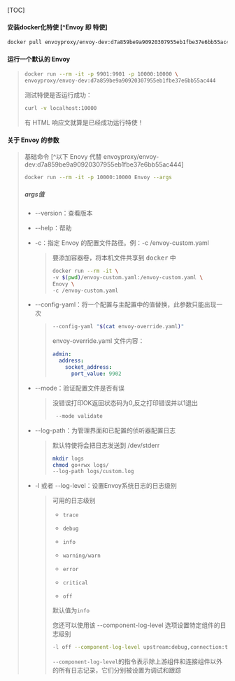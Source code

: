 [TOC]

#### 安装docker化特使 [^Envoy 即 特使]

``` bash
docker pull envoyproxy/envoy-dev:d7a859be9a90920307955eb1fbe37e6bb55ac444
```

#### 运行一个默认的 Envoy


>``` bash
>docker run --rm -it -p 9901:9901 -p 10000:10000 \
>envoyproxy/envoy-dev:d7a859be9a90920307955eb1fbe37e6bb55ac444
>```
>
>测试特使是否运行成功：
>
>``` bash
>curl -v localhost:10000
>```
>
>有 HTML 响应文就算是已经成功运行特使！

#### 关于 Envoy 的参数

>基础命令 [^以下 Enovy 代替 envoyproxy/envoy-dev:d7a859be9a90920307955eb1fbe37e6bb55ac444]
>
>``` bash
>docker run --rm -it -p 10000:10000 Envoy --args
>```
>
>##### args值
>
>* --version：查看版本
>
>* --help：帮助
>
>* -c：指定 Envoy 的配置文件路径。例：-c /envoy-custom.yaml
>
>   >要添加容器卷，将本机文件共享到 <kbd>docker</kbd> 中
>	 >
>	 >``` bash
>	 >docker run --rm -it \
>	 >-v $(pwd)/envoy-custom.yaml:/envoy-custom.yaml \
>	 >Enovy \
>	 >-c /envoy-custom.yaml
>	 >```
>
>* --config-yaml：将一个配置与主配置中的值替换，此参数只能出现一次
>
>    > ``` bash
>    > --config-yaml "$(cat envoy-override.yaml)"
>    > ```
>    >
>    > envoy-override.yaml 文件内容：
>    >
>    > ``` yaml
>    > admin:
>    >   address:
>    >     socket_address:
>    >       port_value: 9902
>    > ```
>    >
>    > 
>
>* --mode：验证配置文件是否有误
>
>    > 没错误打印OK返回状态码为0,反之打印错误并以1退出
>    >
>    > ``` bash
>    >  --mode validate
>    > ```
>
>* --log-path：为管理界面和已配置的侦听器配置日志
>
>    > 默认特使将会把日志发送到 /dev/stderr
>    >
>    > ``` bash
>    > mkdir logs
>    > chmod go+rwx logs/
>    > --log-path logs/custom.log
>    > ```
>
>* -l 或者 --log-level：设置Envoy系统日志的日志级别
>
>    > 可用的日志级别
>    >
>    > - `trace`
>    >
>    > - `debug`
>    >
>    > - `info`
>    >
>    > - `warning/warn`
>    >
>    > - `error`
>    >
>    > - `critical`
>    >
>    > - `off`
>    >
>    > 默认值为`info`
>    >
>    > 您还可以使用该 --component-log-level 选项设置特定组件的日志级别
>    >
>    > ``` bash
>    > -l off --component-log-level upstream:debug,connection:trace
>    > ```
>    >
>    > `--component-log-level`的指令表示除上游组件和连接组件以外的所有日志记录，它们分别被设置为调试和跟踪

